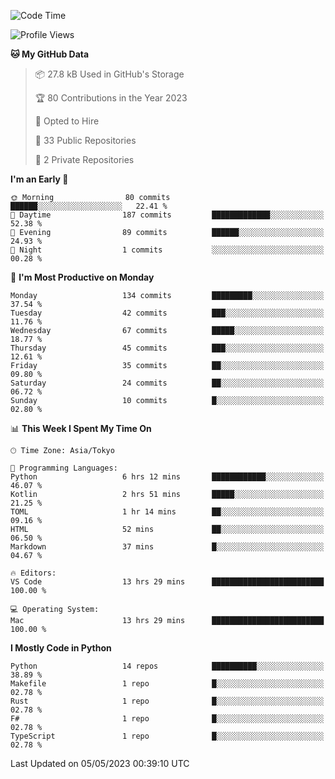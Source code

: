 <!--START_SECTION:waka-->
![Code Time](http://img.shields.io/badge/Code%20Time-661%20hrs%2034%20mins-blue)

![Profile Views](http://img.shields.io/badge/Profile%20Views-0-blue)

**🐱 My GitHub Data** 

> 📦 27.8 kB Used in GitHub's Storage 
 > 
> 🏆 80 Contributions in the Year 2023
 > 
> 💼 Opted to Hire
 > 
> 📜 33 Public Repositories 
 > 
> 🔑 2 Private Repositories 
 > 
**I'm an Early 🐤** 

```text
🌞 Morning                80 commits          ██████░░░░░░░░░░░░░░░░░░░   22.41 % 
🌆 Daytime                187 commits         █████████████░░░░░░░░░░░░   52.38 % 
🌃 Evening                89 commits          ██████░░░░░░░░░░░░░░░░░░░   24.93 % 
🌙 Night                  1 commits           ░░░░░░░░░░░░░░░░░░░░░░░░░   00.28 % 
```
📅 **I'm Most Productive on Monday** 

```text
Monday                   134 commits         █████████░░░░░░░░░░░░░░░░   37.54 % 
Tuesday                  42 commits          ███░░░░░░░░░░░░░░░░░░░░░░   11.76 % 
Wednesday                67 commits          █████░░░░░░░░░░░░░░░░░░░░   18.77 % 
Thursday                 45 commits          ███░░░░░░░░░░░░░░░░░░░░░░   12.61 % 
Friday                   35 commits          ██░░░░░░░░░░░░░░░░░░░░░░░   09.80 % 
Saturday                 24 commits          ██░░░░░░░░░░░░░░░░░░░░░░░   06.72 % 
Sunday                   10 commits          █░░░░░░░░░░░░░░░░░░░░░░░░   02.80 % 
```


📊 **This Week I Spent My Time On** 

```text
🕑︎ Time Zone: Asia/Tokyo

💬 Programming Languages: 
Python                   6 hrs 12 mins       ████████████░░░░░░░░░░░░░   46.07 % 
Kotlin                   2 hrs 51 mins       █████░░░░░░░░░░░░░░░░░░░░   21.25 % 
TOML                     1 hr 14 mins        ██░░░░░░░░░░░░░░░░░░░░░░░   09.16 % 
HTML                     52 mins             ██░░░░░░░░░░░░░░░░░░░░░░░   06.50 % 
Markdown                 37 mins             █░░░░░░░░░░░░░░░░░░░░░░░░   04.67 % 

🔥 Editors: 
VS Code                  13 hrs 29 mins      █████████████████████████   100.00 % 

💻 Operating System: 
Mac                      13 hrs 29 mins      █████████████████████████   100.00 % 
```

**I Mostly Code in Python** 

```text
Python                   14 repos            ██████████░░░░░░░░░░░░░░░   38.89 % 
Makefile                 1 repo              █░░░░░░░░░░░░░░░░░░░░░░░░   02.78 % 
Rust                     1 repo              █░░░░░░░░░░░░░░░░░░░░░░░░   02.78 % 
F#                       1 repo              █░░░░░░░░░░░░░░░░░░░░░░░░   02.78 % 
TypeScript               1 repo              █░░░░░░░░░░░░░░░░░░░░░░░░   02.78 % 
```




 Last Updated on 05/05/2023 00:39:10 UTC
<!--END_SECTION:waka-->
